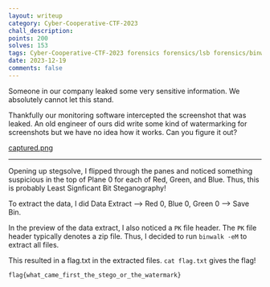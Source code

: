 ```yaml
---
layout: writeup
category: Cyber-Cooperative-CTF-2023
chall_description: 
points: 200
solves: 153
tags: Cyber-Cooperative-CTF-2023 forensics forensics/lsb forensics/binwalk
date: 2023-12-19
comments: false
---
```


Someone in our company leaked some very sensitive information. We absolutely cannot let this stand.  

Thankfully our monitoring software intercepted the screenshot that was leaked. An old engineer of ours did write some kind of watermarking for screenshots but we have no idea how it works. Can you figure it out?  

[captured.png](https://github.com/Nightxade/ctf-writeups/blob/master/assets/CTFs/Cyber-Cooperative-CTF-2023/forensics/captured.png)  

---

Opening up stegsolve, I flipped through the panes and noticed something suspicious in the top of Plane 0 for each of Red, Green, and Blue. Thus, this is probably Least Signficant Bit Steganography!  

To extract the data, I did Data Extract --> Red 0, Blue 0, Green 0 --> Save Bin.  

In the preview of the data extract, I also noticed a `PK` file header. The `PK` file header typically denotes a zip file. Thus, I decided to run `binwalk -eM` to extract all files.  

This resulted in a flag.txt in the extracted files. `cat flag.txt` gives the flag!  

    flag{what_came_first_the_stego_or_the_watermark}